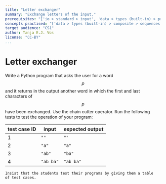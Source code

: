 ```yaml
---
title: "Letter exchanger"
summary: "Exchange letters of the input."
prerequisites: "['io > standard > input', 'data > types (built-in) > primitive > numeric', 'imperative programming > variables > variable declaration', 'imperative programming > variables > assignment']"
concepts practised: "['data > types (built-in) > composite > sequences > strings']"
target audience: "CS1"
author: Tanja E.J. Vos
license: "CC-BY"
...
```


# Letter exchanger






Write a Python program that asks the user for a word $$p$$ and it
returns in the output another word in which the first and last
characters of $$p$$ have been exchanged. Use the chain cutter
operator. Run the following tests to test the operation of your
program:

**test case ID** | **input** | **expected output** 
------------------|-----------|---------------------
1                | `""`      | `""`                
2                | `"a"`     | `"a"`               
3                | `"ab"`    | `"ba"`              
4                | `"ab ba"` | `"ab ba"`           


```testruntile
Insist that the students test their programs by giving them a table
of test cases.
```
